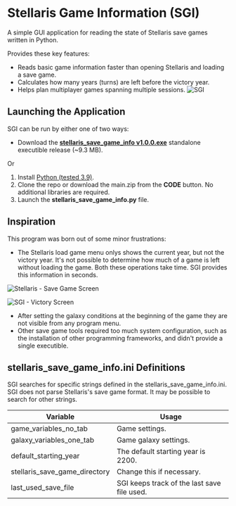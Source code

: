 # Stellaris Game Information (SGI)
A simple GUI application for reading the state of Stellaris save games written in Python.

Provides these key features:
* Reads basic game information faster than opening Stellaris and loading a save game. 
* Calculates how many years (turns) are left before the victory year.
* Helps plan multiplayer games spanning multiple sessions.
![SGI](https://user-images.githubusercontent.com/72658127/112743825-42fee200-8fcd-11eb-97b6-111f19e0efa6.png)

## Launching the Application
SGI can be run by either one of two ways:
* Download the [__stellaris_save_game_info v1.0.0.exe__](https://github.com/bai-yi-bai/SGI/releases/tag/v1.0.0) standalone executible release (~9.3 MB).

Or 

1. Install [Python (tested 3.9)](https://www.python.org).
2. Clone the repo or download the main.zip from the __CODE__ button. No additional libraries are required.
3. Launch the __stellaris_save_game_info.py__ file.

## Inspiration
This program was born out of some minor frustrations:
* The Stellaris load game menu onlys shows the current year, but not the victory year. It's not possible to determine how much of a game is left without loading the game. Both these operations take time. SGI provides this information in seconds.

![Stellaris - Save Game Screen](https://user-images.githubusercontent.com/72658127/112743826-43977880-8fcd-11eb-8e27-63d283051080.png)

![SGI - Victory Screen](https://user-images.githubusercontent.com/72658127/112743824-41351e80-8fcd-11eb-87be-9d2de4ff12f5.png)

* After setting the galaxy conditions at the beginning of the game they are not visible from any program menu.
* Other save game tools required too much system configuration, such as the installation of other programming frameworks, and didn't provide a single executible.


## stellaris_save_game_info.ini Definitions
SGI searches for specific strings defined in the stellaris_save_game_info.ini. 
SGI does not parse Stellaris's save game format. It may be possible to search for other strings.

 Variable | Usage 
------------ | -------------
game_variables_no_tab | Game settings.
galaxy_variables_one_tab | Game galaxy settings.
default_starting_year | The default starting year is 2200.
stellaris_save_game_directory | Change this if necessary.
last_used_save_file | SGI keeps track of the last save file used.
